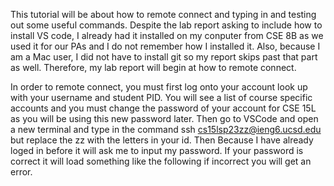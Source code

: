 This tutorial will be about how to remote connect and typing in and testing out some useful commands. Despite the lab report asking to include how to install VS code, I already had it installed on my conputer from CSE 8B as we used it for our PAs and I do not remember how I installed it. Also, because I am a Mac user, I did not have to install git so my report skips past that part as well. Therefore, my lab report will begin at how to remote connect.

In order to remote connect, you must first log onto your account look up with your username and student PID. You will see a list of course specific accounts and you must change the password of your account for CSE 15L as you will be using this new password later. Then go to VSCode and open a new terminal and type in the command ssh cs15lsp23zz@ieng6.ucsd.edu but replace the zz with the letters in your id. Then Because I have already loged in before it will ask me to input my password. If your password is correct it will load something like the following if incorrect you will get an error.


